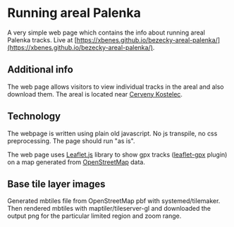 # Running areal Palenka

A very simple web page which contains the info about running areal Palenka tracks.
Live at [https://xbenes.github.io/bezecky-areal-palenka/](https://xbenes.github.io/bezecky-areal-palenka/).

## Additional info

The web page allows visitors to view individual tracks in the areal and also download them. The areal is located near [Cerveny Kostelec](https://en.mapy.cz/s/3sYJe).

## Technology

The webpage is written using plain old javascript. No js transpile, no css preprocessing. The page should run "as is".

The web page uses [Leaflet.js](https://leafletjs.com/) library to show gpx tracks ([leaflet-gpx](https://github.com/mpetazzoni/leaflet-gpx) plugin) on a map generated from [OpenStreetMap](https://www.openstreetmap.org/) data.

## Base tile layer images

Generated mbtiles file from OpenStreetMap pbf with systemed/tilemaker. Then rendered mbtiles with maptiler/tileserver-gl and downloaded the output png for the particular limited region and zoom range.
